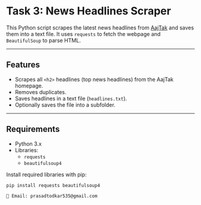 # Task 3: News Headlines Scraper

This Python script scrapes the latest news headlines from [AajTak](https://www.aajtak.in/) and saves them into a text file. It uses `requests` to fetch the webpage and `BeautifulSoup` to parse HTML.

---

## Features

- Scrapes all `<h2>` headlines (top news headlines) from the AajTak homepage.
- Removes duplicates.
- Saves headlines in a text file (`headlines.txt`).
- Optionally saves the file into a subfolder.

---

## Requirements

- Python 3.x
- Libraries:
  - `requests`
  - `beautifulsoup4`

Install required libraries with pip:

```bash
pip install requests beautifulsoup4

📧 Email: prasadtodkar535@gmail.com
